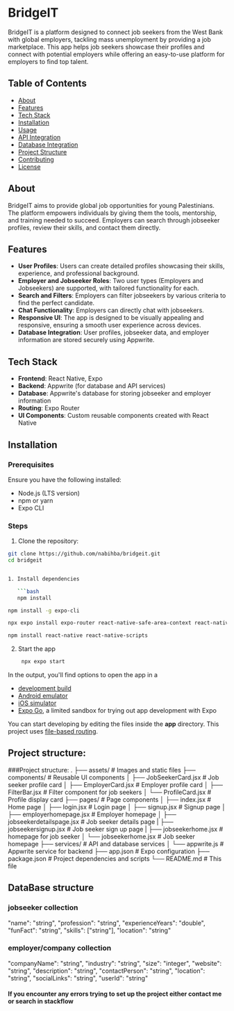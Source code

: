 # BridgeIT

BridgeIT is a platform designed to connect job seekers from the West Bank with global employers, tackling mass unemployment by providing a job marketplace. This app helps job seekers showcase their profiles and connect with potential employers while offering an easy-to-use platform for employers to find top talent.

## Table of Contents

- [About](#about)
- [Features](#features)
- [Tech Stack](#tech-stack)
- [Installation](#installation)
- [Usage](#usage)
- [API Integration](#api-integration)
- [Database Integration](#database-integration)
- [Project Structure](#project-structure)
- [Contributing](#contributing)
- [License](#license)

## About

BridgeIT aims to provide global job opportunities for young Palestinians. The platform empowers individuals by giving them the tools, mentorship, and training needed to succeed. Employers can search through jobseeker profiles, review their skills, and contact them directly.

## Features

- **User Profiles**: Users can create detailed profiles showcasing their skills, experience, and professional background.
- **Employer and Jobseeker Roles**: Two user types (Employers and Jobseekers) are supported, with tailored functionality for each.
- **Search and Filters**: Employers can filter jobseekers by various criteria to find the perfect candidate.
- **Chat Functionality**: Employers can directly chat with jobseekers.
- **Responsive UI**: The app is designed to be visually appealing and responsive, ensuring a smooth user experience across devices.
- **Database Integration**: User profiles, jobseeker data, and employer information are stored securely using Appwrite.

## Tech Stack

- **Frontend**: React Native, Expo
- **Backend**: Appwrite (for database and API services)
- **Database**: Appwrite's database for storing jobseeker and employer information
- **Routing**: Expo Router
- **UI Components**: Custom reusable components created with React Native

## Installation

### Prerequisites

Ensure you have the following installed:

- Node.js (LTS version)
- npm or yarn
- Expo CLI

### Steps

1. Clone the repository:

```bash
git clone https://github.com/nabihba/bridgeit.git
cd bridgeit


1. Install dependencies

   ```bash
   npm install
   ```
   ```bash
   npm install -g expo-cli
   ```
   ```bash
   npx expo install expo-router react-native-safe-area-context react-native-screens expo-linking expo-linking expo-constants expo-status-bar
   ```
   ```bash
   npm install react-native react-native-scripts
   ```

2. Start the app

   ```bash
    npx expo start
   ```

In the output, you'll find options to open the app in a

- [development build](https://docs.expo.dev/develop/development-builds/introduction/)
- [Android emulator](https://docs.expo.dev/workflow/android-studio-emulator/)
- [iOS simulator](https://docs.expo.dev/workflow/ios-simulator/)
- [Expo Go](https://expo.dev/go), a limited sandbox for trying out app development with Expo

You can start developing by editing the files inside the **app** directory. This project uses [file-based routing](https://docs.expo.dev/router/introduction).

## Project structure:
 ###Project structure:
  .
├── assets/                     # Images and static files
├── components/                 # Reusable UI components
│   ├── JobSeekerCard.jsx       # Job seeker profile card
│   ├── EmployerCard.jsx        # Employer profile card
│   ├── FilterBar.jsx           # Filter component for job seekers
│   └── ProfileCard.jsx         # Profile display card
├── pages/                      # Page components
│   ├── index.jsx               # Home page
│   ├── login.jsx               # Login page
│   ├── signup.jsx              # Signup page
│   ├── employerhomepage.jsx    # Employer homepage
│   ├── jobseekerdetailspage.jsx # Job seeker details page
|   ├── jobseekersignup.jsx     # Job seeker sign up page
|   ├── jobseekerhome.jsx       # homepage for job seeker
│   └── jobseekerhome.jsx       # Job seeker homepage
├── services/                   # API and database services
│   └── appwrite.js             # Appwrite service for backend
├── app.json                    # Expo configuration
├── package.json                # Project dependencies and scripts
└── README.md                   # This file

## DataBase structure 
### jobseeker collection

  "name": "string",
  "profession": "string",
  "experienceYears": "double",
  "funFact": "string",
  "skills": ["string"],
  "location": "string"

### employer/company collection

  "companyName": "string",
  "industry": "string",
  "size": "integer",
  "website": "string",
  "description": "string",
  "contactPerson": "string",
  "location": "string",
  "socialLinks": "string",
  "userId": "string"

  #### If you encounter any errors trying to set up the project either contact me or search in stackflow 
